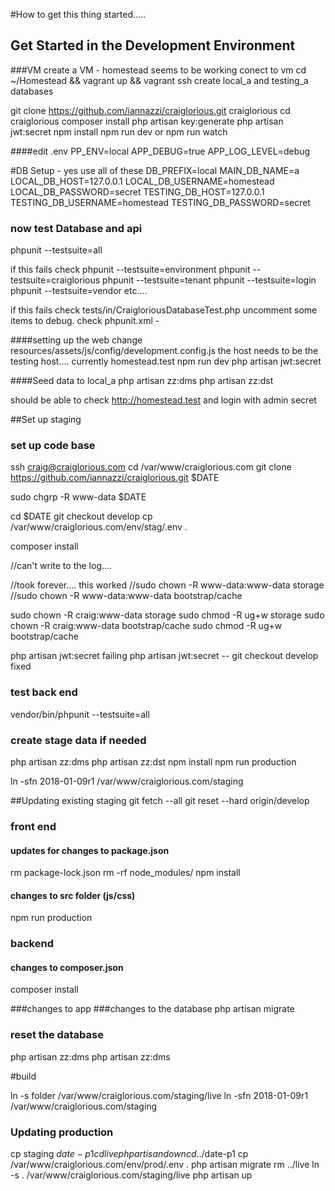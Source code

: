 #How to get this thing started.....

## Get Started in the Development Environment
###VM
create a VM - homestead seems to be working
conect to vm
cd ~/Homestead && vagrant up && vagrant ssh
create local_a and testing_a databases

git clone https://github.com/iannazzi/craiglorious.git craiglorious
cd craiglorious
composer install
php artisan key:generate
php artisan jwt:secret
npm install
npm run dev  or npm run watch

####edit .env
PP_ENV=local
APP_DEBUG=true
APP_LOG_LEVEL=debug

#DB Setup - yes use all of these
DB_PREFIX=local
MAIN_DB_NAME=a
LOCAL_DB_HOST=127.0.0.1
LOCAL_DB_USERNAME=homestead
LOCAL_DB_PASSWORD=secret
TESTING_DB_HOST=127.0.0.1
TESTING_DB_USERNAME=homestead
TESTING_DB_PASSWORD=secret


### now test Database and api

phpunit --testsuite=all

if this fails check 
phpunit --testsuite=environment
phpunit --testsuite=craiglorious
phpunit --testsuite=tenant
phpunit --testsuite=login
phpunit --testsuite=vendor
etc....

if this fails check 
tests/in/CraigloriousDatabaseTest.php
uncomment some items to debug.
check phpunit.xml  - 
<env name="APP_ENV" value="testing"/>
<env name="DB_PREFIX" value="testing"/>


####setting up the web
change resources/assets/js/config/development.config.js
the host needs to be the testing host....
currently homestead.test
npm run dev
php artisan jwt:secret


####Seed data to local_a
php artisan zz:dms
php artisan zz:dst

should be able to check
http://homestead.test
and login with admin secret





##Set up staging
### set up code base
ssh craig@craiglorious.com
cd /var/www/craiglorious.com
git clone https://github.com/iannazzi/craiglorious.git $DATE

sudo chgrp -R www-data $DATE

cd $DATE
git checkout develop
cp /var/www/craiglorious.com/env/stag/.env .

composer install

//can't write to the log....

//took forever.... this worked
//sudo chown -R www-data:www-data storage
//sudo chown -R www-data:www-data bootstrap/cache

sudo chown -R craig:www-data storage
sudo chmod -R ug+w storage
sudo chown -R craig:www-data bootstrap/cache
sudo chmod -R ug+w bootstrap/cache

php artisan jwt:secret
failing php artisan jwt:secret -- git checkout develop fixed

### test back end
vendor/bin/phpunit --testsuite=all

### create stage data if needed
php artisan zz:dms
php artisan zz:dst
npm install
npm run production

ln -sfn 2018-01-09r1 /var/www/craiglorious.com/staging

##Updating existing staging
git fetch --all
git reset --hard origin/develop
### front end

#### updates for changes to package.json
rm package-lock.json
rm -rf node_modules/
npm install

#### changes to src folder (js/css)
npm run production

### backend
#### changes to composer.json
composer install

###changes to app
###changes to the database
php artisan migrate
### reset the database
php artisan zz:dms
php artisan zz:dms





#build




ln -s folder /var/www/craiglorious.com/staging/live
ln -sfn 2018-01-09r1 /var/www/craiglorious.com/staging


### Updating production

cp staging $date-p1
cd live
php artisan down
cd ../$date-p1
cp /var/www/craiglorious.com/env/prod/.env .
php artisan migrate
rm ../live
ln -s . /var/www/craiglorious.com/staging/live
php artisan up






